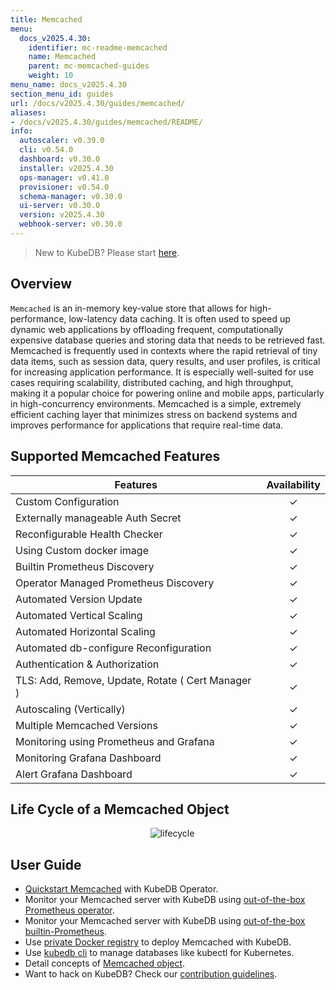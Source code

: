 ```yaml
---
title: Memcached
menu:
  docs_v2025.4.30:
    identifier: mc-readme-memcached
    name: Memcached
    parent: mc-memcached-guides
    weight: 10
menu_name: docs_v2025.4.30
section_menu_id: guides
url: /docs/v2025.4.30/guides/memcached/
aliases:
- /docs/v2025.4.30/guides/memcached/README/
info:
  autoscaler: v0.39.0
  cli: v0.54.0
  dashboard: v0.30.0
  installer: v2025.4.30
  ops-manager: v0.41.0
  provisioner: v0.54.0
  schema-manager: v0.30.0
  ui-server: v0.30.0
  version: v2025.4.30
  webhook-server: v0.30.0
---
```


> New to KubeDB? Please start [here](/docs/v2025.4.30/README).

## Overview
`Memcached` is an in-memory key-value store that allows for high-performance, low-latency data caching. It is often used to speed up dynamic web applications by offloading frequent, computationally expensive database queries and storing data that needs to be retrieved fast. Memcached is frequently used in contexts where the rapid retrieval of tiny data items, such as session data, query results, and user profiles, is critical for increasing application performance. It is especially well-suited for use cases requiring scalability, distributed caching, and high throughput, making it a popular choice for powering online and mobile apps, particularly in high-concurrency environments. Memcached is a simple, extremely efficient caching layer that minimizes stress on backend systems and improves performance for applications that require real-time data.

## Supported Memcached Features

| Features                                              | Availability |
| ----------------------------------------------------- | :----------: |
| Custom Configuration                                  |   &#10003;   |
| Externally manageable Auth Secret	                    |   &#10003;   |
| Reconfigurable Health Checker		                      |   &#10003;   |
| Using Custom docker image                             |   &#10003;   |
| Builtin Prometheus Discovery                          |   &#10003;   |
| Operator Managed Prometheus Discovery                 |   &#10003;   |
| Automated Version Update                              |   &#10003;   |
| Automated Vertical Scaling                            |   &#10003;   |
| Automated Horizontal Scaling                          |   &#10003;   |
| Automated db-configure Reconfiguration                |   &#10003;   |
| Authentication & Authorization                        |   &#10003;   |
| TLS: Add, Remove, Update, Rotate ( Cert Manager )	    |   &#10003;   |
| Autoscaling (Vertically)                              |   &#10003;   |
| Multiple Memcached Versions                           |   &#10003;   |
| Monitoring using Prometheus and Grafana               |   &#10003;   |
| Monitoring Grafana Dashboard                          |   &#10003;   |
| Alert Grafana Dashboard	                              |   &#10003;   |

## Life Cycle of a Memcached Object

<p align="center">
  <img alt="lifecycle"  src="/docs/v2025.4.30/images/memcached/memcached-lifecycle.png">
</p>

## User Guide

- [Quickstart Memcached](/docs/v2025.4.30/guides/memcached/quickstart/quickstart) with KubeDB Operator.
- Monitor your Memcached server with KubeDB using [out-of-the-box Prometheus operator](/docs/v2025.4.30/guides/memcached/monitoring/using-prometheus-operator).
- Monitor your Memcached server with KubeDB using [out-of-the-box builtin-Prometheus](/docs/v2025.4.30/guides/memcached/monitoring/using-builtin-prometheus).
- Use [private Docker registry](/docs/v2025.4.30/guides/memcached/private-registry/using-private-registry) to deploy Memcached with KubeDB.
- Use [kubedb cli](/docs/v2025.4.30/guides/memcached/cli/cli) to manage databases like kubectl for Kubernetes.
- Detail concepts of [Memcached object](/docs/v2025.4.30/guides/memcached/concepts/memcached).
- Want to hack on KubeDB? Check our [contribution guidelines](/docs/v2025.4.30/CONTRIBUTING).
